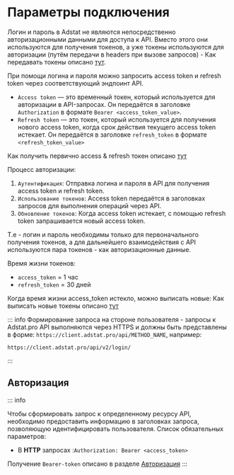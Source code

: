 # Параметры подключения
Логин и пароль в Adstat не являются непосредственно авторизационными данными для доступа к API. Вместо этого они используются для получения токенов, а уже токены используются для авторизации (путём передачи в headers при вызове запросов) - Как передавать токены описано [тут](./get-started#authorization).

При помощи логина и пароля можно запросить access token и refresh token через соответствующий эндпоинт API.

- `Access token` — это временный токен, который используется для авторизации в API-запросах. Он передаётся в заголовке `Authorization` в формате `Bearer <access_token_value>`.
- `Refresh token` — это токен, который используется для получения нового access token, когда срок действия текущего access token истекает. Он передаётся в заголовке `refresh_token` в формате `<refresh_token_value>`

Как получить первично access & refresh токен описано [тут](../api-methods/authorization)

Процесс авторизации:
1. `Аутентификация`: Отправка логина и пароля в API для получения access token и refresh token.
2. `Использование токенов`: Access token передаётся в заголовках запросов для выполнения операций через API.
3. `Обновление токенов`: Когда access token истекает, с помощью refresh token запрашивается новый access token.

Т.е - логин и пароль необходимы только для первоначального получения токенов, а для дальнейшего взаимодействия с API используются пара токенов - как авторизационные данные.

Время жизни токенов:
- `access_token` = 1 час
- `refresh_token` = 30 дней

Когда время жизни access_token истекло, можно выписать новые:
Как выписать новые токены описано [тут](../api-methods/authorization#access-token)


::: info
Формирование запроса на стороне пользователя - запросы к Adstat.pro API выполняются через HTTPS и должны быть представлены в форме: `https://client.adstat.pro/api/METHOD_NAME`, например: 

```http request
https://client.adstat.pro/api/v2/login/
```
:::
## <span id="authorization">Авторизация</span>
::: info

Чтобы сформировать запрос к определенному ресурсу API, необходимо предоставить информацию в заголовках запроса, позволяющую идентифицировать пользователя. Список обязательных параметров: <br>
+ В <b>HTTP</b> запросах :`Authorization: Bearer <access_token>` <br>

Получение `Bearer-token` описано в разделе [Авторизация](../api-methods/authorization.md)
:::

